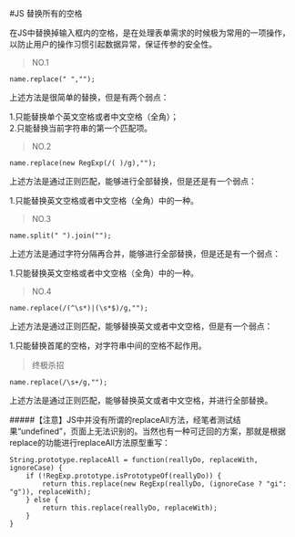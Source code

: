 #JS 替换所有的空格

在JS中替换掉输入框内的空格，是在处理表单需求的时候极为常用的一项操作，以防止用户的操作习惯引起数据异常，保证传参的安全性。

>NO.1

	name.replace(" ","");

上述方法是很简单的替换，但是有两个弱点：

1.只能替换单个英文空格或者中文空格（全角）；  
2.只能替换当前字符串的第一个匹配项。  

>NO.2

	name.replace(new RegExp(/( )/g),"");

上述方法是通过正则匹配，能够进行全部替换，但是还是有一个弱点：

1.只能替换英文空格或者中文空格（全角）中的一种。 

>NO.3

	name.split(" ").join("");

上述方法是通过字符分隔再合并，能够进行全部替换，但是还是有一个弱点：

1.只能替换英文空格或者中文空格（全角）中的一种。  

>NO.4

	name.replace(/(^\s*)|(\s*$)/g,"");

上述方法是通过正则匹配，能够替换英文或者中文空格，但是有一个弱点：

1.只能替换首尾的空格，对字符串中间的空格不起作用。

>终极杀招

	name.replace(/\s+/g,"");

上述方法是通过正则匹配，能够替换英文或者中文空格，并进行全部替换。

#####【注意】JS中并没有所谓的replaceAll方法，经笔者测试结果“undefined”，页面上无法识别的。当然也有一种可迂回的方案，那就是根据replace的功能进行replaceAll方法原型重写：

	String.prototype.replaceAll = function(reallyDo, replaceWith, ignoreCase) {  
	    if (!RegExp.prototype.isPrototypeOf(reallyDo)) {  
	        return this.replace(new RegExp(reallyDo, (ignoreCase ? "gi": "g")), replaceWith);  
	    } else {  
	        return this.replace(reallyDo, replaceWith);  
	    }  
	}  